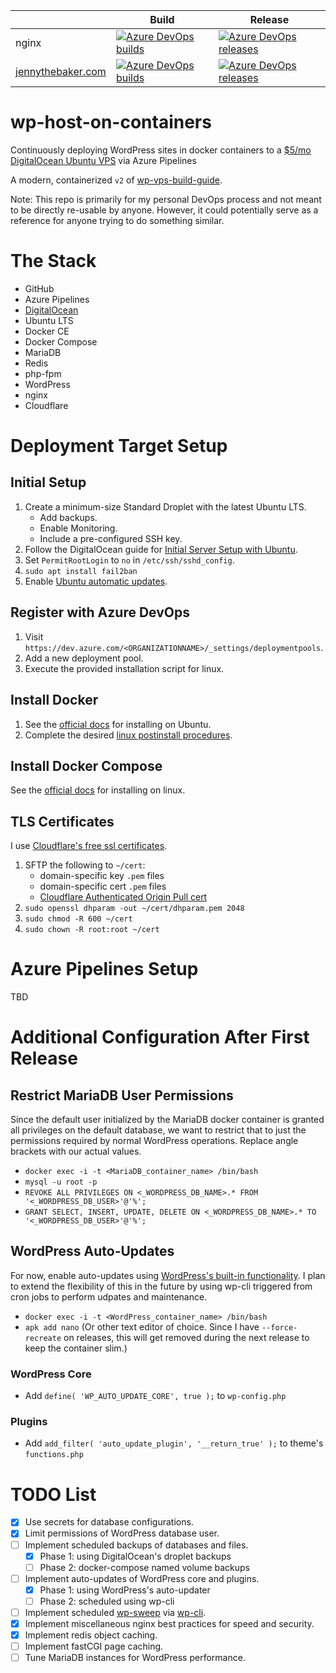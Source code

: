 |                                                     | Build                                                                                                                                                                                                              | Release                                                                                                                                                                                                           |
| --------------------------------------------------- | ------------------------------------------------------------------------------------------------------------------------------------------------------------------------------------------------------------------ | ----------------------------------------------------------------------------------------------------------------------------------------------------------------------------------------------------------------- |
| nginx                                               | [![Azure DevOps builds](https://img.shields.io/azure-devops/build/collinbarrett/5afed59e-e8b7-4bd3-9704-5c9d945dffd4/22)](https://dev.azure.com/collinbarrett/wp-host-on-containers/_build/latest?definitionId=22) | [![Azure DevOps releases](https://img.shields.io/azure-devops/release/collinbarrett/5afed59e-e8b7-4bd3-9704-5c9d945dffd4/2/2)](https://dev.azure.com/collinbarrett/wp-host-on-containers/_release?definitionId=2) |
| [jennythebaker.com](https://jennythebaker.com/)     | [![Azure DevOps builds](https://img.shields.io/azure-devops/build/collinbarrett/5afed59e-e8b7-4bd3-9704-5c9d945dffd4/24)](https://dev.azure.com/collinbarrett/wp-host-on-containers/_build/latest?definitionId=24) | [![Azure DevOps releases](https://img.shields.io/azure-devops/release/collinbarrett/5afed59e-e8b7-4bd3-9704-5c9d945dffd4/5/5)](https://dev.azure.com/collinbarrett/wp-host-on-containers/_release?definitionId=5) |

# wp-host-on-containers

Continuously deploying WordPress sites in docker containers to a [\$5/mo DigitalOcean Ubuntu VPS](https://m.do.co/c/fea63c0a77d1 "DigitalOcean Affiliate Link") via Azure Pipelines

A modern, containerized `v2` of [wp-vps-build-guide](https://github.com/collinbarrett/wp-vps-build-guide).

Note: This repo is primarily for my personal DevOps process and not meant to be directly re-usable by anyone. However, it could potentially serve as a reference for anyone trying to do something similar.

# The Stack

- GitHub
- Azure Pipelines
- [DigitalOcean](https://m.do.co/c/fea63c0a77d1 "DigitalOcean Affiliate Link")
- Ubuntu LTS
- Docker CE
- Docker Compose
- MariaDB
- Redis
- php-fpm
- WordPress
- nginx
- Cloudflare

# Deployment Target Setup

## Initial Setup

1. Create a minimum-size Standard Droplet with the latest Ubuntu LTS.
   - Add backups.
   - Enable Monitoring.
   - Include a pre-configured SSH key.
2. Follow the DigitalOcean guide for [Initial Server Setup with Ubuntu](https://www.digitalocean.com/community/tutorials/initial-server-setup-with-ubuntu-18-04).
3. Set `PermitRootLogin` to `no` in `/etc/ssh/sshd_config`.
4. `sudo apt install fail2ban`
5. Enable [Ubuntu automatic updates](https://help.ubuntu.com/lts/serverguide/automatic-updates.html.en).

## Register with Azure DevOps

1. Visit `https://dev.azure.com/<ORGANIZATIONNAME>/_settings/deploymentpools`.
2. Add a new deployment pool.
3. Execute the provided installation script for linux.

## Install Docker

1. See the [official docs](https://docs.docker.com/install/linux/docker-ce/ubuntu/) for installing on Ubuntu.
2. Complete the desired [linux postinstall procedures](https://docs.docker.com/install/linux/linux-postinstall/).

## Install Docker Compose

See the [official docs](https://docs.docker.com/compose/install/) for installing on linux.

## TLS Certificates

I use [Cloudflare's free ssl certificates](https://www.cloudflare.com/ssl/).

1. SFTP the following to `~/cert`:
   - domain-specific key `.pem` files
   - domain-specific cert `.pem` files
   - [Cloudflare Authenticated Origin Pull cert](https://support.cloudflare.com/hc/en-us/article_attachments/201243967/origin-pull-ca.pem)
2. `sudo openssl dhparam -out ~/cert/dhparam.pem 2048`
3. `sudo chmod -R 600 ~/cert`
4. `sudo chown -R root:root ~/cert`

# Azure Pipelines Setup

TBD

# Additional Configuration After First Release

## Restrict MariaDB User Permissions

Since the default user initialized by the MariaDB docker container is granted all privileges on the default database, we want to restrict that to just the permissions required by normal WordPress operations. Replace angle brackets with our actual values.

- `docker exec -i -t <MariaDB_container_name> /bin/bash`
- `mysql -u root -p`
- `REVOKE ALL PRIVILEGES ON <_WORDPRESS_DB_NAME>.* FROM '<_WORDPRESS_DB_USER>'@'%';`
- `GRANT SELECT, INSERT, UPDATE, DELETE ON <_WORDPRESS_DB_NAME>.* TO '<_WORDPRESS_DB_USER>'@'%';`

## WordPress Auto-Updates

For now, enable auto-updates using [WordPress's built-in functionality](https://codex.wordpress.org/Configuring_Automatic_Background_Updates). I plan to extend the flexibility of this in the future by using wp-cli triggered from cron jobs to perform udpates and maintenance.

- `docker exec -i -t <WordPress_container_name> /bin/bash`
- `apk add nano` (Or other text editor of choice. Since I have `--force-recreate` on releases, this will get removed during the next release to keep the container slim.)

### WordPress Core

- Add `define( 'WP_AUTO_UPDATE_CORE', true );` to `wp-config.php`

### Plugins

- Add `add_filter( 'auto_update_plugin', '__return_true' );` to theme's `functions.php`

# TODO List

- [x] Use secrets for database configurations.
- [x] Limit permissions of WordPress database user.
- [ ] Implement scheduled backups of databases and files.
  - [x] Phase 1: using DigitalOcean's droplet backups
  - [ ] Phase 2: docker-compose named volume backups
- [ ] Implement auto-updates of WordPress core and plugins.
  - [x] Phase 1: using WordPress's auto-updater
  - [ ] Phase 2: scheduled using wp-cli
- [ ] Implement scheduled [wp-sweep](https://github.com/lesterchan/wp-sweep) via [wp-cli](https://wp-cli.org/).
- [x] Implement miscellaneous nginx best practices for speed and security.
- [x] Implement redis object caching.
- [ ] Implement fastCGI page caching.
- [ ] Tune MariaDB instances for WordPress performance.
